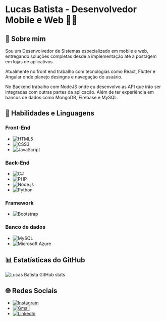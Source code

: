 # Lucas Batista - Desenvolvedor Mobile e Web 👨‍💻

## 👤 Sobre mim
Sou um Desenvolvedor de Sistemas especializado em mobile e web, entregando soluções completas desde a implementação até a postagem em lojas de aplicativos.

Atualmente no front end trabalho com tecnologias como React, Flutter e Angular onde planejo desingns e navegação do usuário.

No Backend trabalho com NodeJS onde eu desenvolvo as API que irão ser integradas com outras partes da aplicação. Além de ter experiência em bancos de dados como MongoDB, Firebase e MySQL.

## 🔌 Habilidades e Linguagens
### Front-End
- ![HTML5](https://img.shields.io/badge/HTML5-E34F26?style=for-the-badge&logo=html5&logoColor=white)
- ![CSS3](https://img.shields.io/badge/CSS3-1572B6?style=for-the-badge&logo=css3&logoColor=white)
- ![JavaScript](https://img.shields.io/badge/JavaScript-F7DF1E?style=for-the-badge&logo=javascript&logoColor=black)

### Back-End
- ![C#](https://img.shields.io/badge/C%23-239120?style=for-the-badge&logo=c-sharp&logoColor=white)
- ![PHP](https://img.shields.io/badge/PHP-777BB4?style=for-the-badge&logo=php&logoColor=white)
- ![Node.js](https://img.shields.io/badge/Node.js-43853D?style=for-the-badge&logo=node.js&logoColor=white)
- ![Python](https://img.shields.io/badge/Python-14354C?style=for-the-badge&logo=python&logoColor=white)&nbsp;

### Framework
- ![Bootstrap](https://img.shields.io/badge/Bootstrap-563D7C?style=for-the-badge&logo=bootstrap&logoColor=white)

### Banco de dados
- ![MySQL](https://img.shields.io/badge/MySQL-00000F?style=for-the-badge&logo=mysql&logoColor=white)
- ![Microsoft Azure](https://img.shields.io/badge/Microsoft_Azure-0089D6?style=for-the-badge&logo=microsoft-azure&logoColor=white)

## 📊 Estatísticas do GitHub
![Lucas Batista GitHub stats](https://github-readme-stats.vercel.app/api?username=LucasBatista37&show_icons=true&theme=transparent)

## 🌐 Redes Sociais
- [![Instagram](https://img.shields.io/badge/-Instagram-%23E4405F?style=for-the-badge&logo=instagram&logoColor=white)](https://www.instagram.com/lucas_batista38/)
- [![Gmail](https://img.shields.io/badge/-Gmail-%23333?style=for-the-badge&logo=gmail&logoColor=white)](mailto:lucas.batista9734@gmail.com)
- [![LinkedIn](https://img.shields.io/badge/-LinkedIn-%230077B5?style=for-the-badge&logo=linkedin&logoColor=white)](https://www.linkedin.com/in/lucas-batista-004212263)
